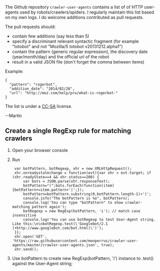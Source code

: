 
The Github repository `crawler-user-agents` contains a list of of HTTP user-agents used by robots/crawlers/spiders. I regularly maintain this list based on my own logs. I do welcome additions contributed as pull requests. 

The pull requests should:

* contain few additions (say less than 5)
* specify a discriminant relevant syntactic fragment (for example "totobot" and not "Mozilla/5 totobot v20131212.alpha1") 
* contain the pattern (generic regular expression), the discovery date (year/month/day) and the official url of the robot
* result in a valid JSON file (don't forget the comma between items)

Example:

    {
      "pattern": "rogerbot", 
      "addition_date": "2014/02/28", 
      "url": "http://moz.com/help/pro/what-is-rogerbot-"
    }


The list is under a [CC-SA](http://creativecommons.org/licenses/by-sa/3.0/) license.

--Martin

## Create a single RegExp rule for matching crawlers
1. Open your browser console
2. Run

        var botPattern, botRegexp, xhr = new XMLHttpRequest();
        xhr.onreadystatechange = function(evt){var xhr = evt.target; if (xhr.readyState==4 && xhr.status==200) {
            var bots = JSON.parse(xhr.responseText);
            botPattern="(";bots.forEach(function(item){botPattern+=item.pattern+'|';});
            botPattern=botPattern.substring(0,botPattern.length-1)+')';
            console.info("The botPattern is %o", botPattern);
            console.log('You can type "botPattern" to show crawler-matching pattern again');
            botRegexp = new RegExp(botPattern, 'i'); // match case insensitive
            console.log('You can use botRegexp to test User-Agent string. Like this:\n\nbotRegexp.test(\'Googlebot/2.1 (+http://www.googlebot.com/bot.html)\')');
        }};
        xhr.open('GET', 'https://raw.githubusercontent.com/monperrus/crawler-user-agents/master/crawler-user-agents.json', true);
        xhr.send();
3. Use botPattern to create new RegExp(botPattern, 'i') instance to .test() against the User-Agent string;

